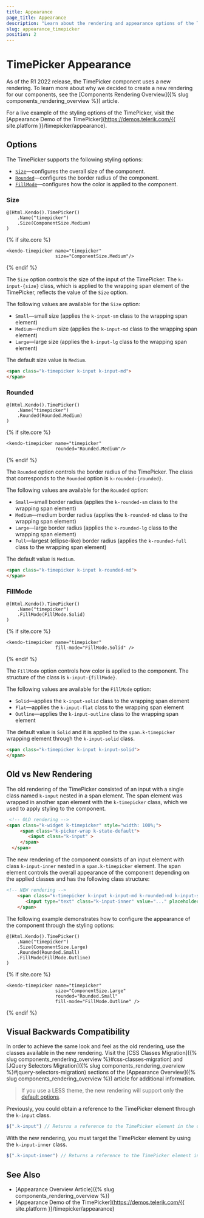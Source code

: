 ```yaml
---
title: Appearance
page_title: Appearance
description: "Learn about the rendering and appearance options of the Telerik UI TimePicker for {{ site.framework }}."
slug: appearance_timepicker
position: 2
---
```


# TimePicker Appearance

As of the R1 2022 release, the TimePicker component uses a new rendering. To learn more about why we decided to create a new rendering for our components, see the [Components Rendering Overview]({% slug components_rendering_overview %}) article.

For a live example of the styling options of the TimePicker, visit the [Appearance Demo of the TimePicker](https://demos.telerik.com/{{ site.platform }}/timepicker/appearance).

## Options

The TimePicker supports the following styling options:

- [`Size`](#size)—configures the overall size of the component.
- [`Rounded`](#rounded)—configures the border radius of the component.
- [`FillMode`](#fillmode)—configures how the color is applied to the component.

### Size

```HtmlHelper
@(Html.Kendo().TimePicker()
    .Name("timepicker")
    .Size(ComponentSize.Medium)
)
```
{% if site.core %}
```TagHelper
<kendo-timepicker name="timepicker"
                  size="ComponentSize.Medium"/>
```
{% endif %}

The `Size` option controls the size of the input of the TimePicker. The `k-input-{size}` class, which is applied to the wrapping span element of the TimePicker, reflects the value of the `Size` option.

The following values are available for the `Size` option:

- `Small`—small size (applies the `k-input-sm` class to the wrapping span element)
- `Medium`—medium size (applies the `k-input-md` class to the wrapping span element)
- `Large`—large size (applies the `k-input-lg` class to the wrapping span element)

The default size value is `Medium`.

```html
<span class="k-timepicker k-input k-input-md">
</span>
``` 

### Rounded

```HtmlHelper
@(Html.Kendo().TimePicker()
    .Name("timepicker")
    .Rounded(Rounded.Medium)
)
```
{% if site.core %}
```TagHelper
<kendo-timepicker name="timepicker"
                  rounded="Rounded.Medium"/>
```
{% endif %}

The `Rounded` option controls the border radius of the TimePicker. The class that corresponds to the `Rounded` option is `k-rounded-{rounded}`.

The following values are available for the `Rounded` option:

- `Small`—small border radius (applies the `k-rounded-sm` class to the wrapping span element)
- `Medium`—medium border radius (applies the `k-rounded-md` class to the wrapping span element)
- `Large`—large border radius (applies the `k-rounded-lg` class to the wrapping span element)
- `Full`—largest (ellipse-like) border radius (applies the `k-rounded-full` class to the wrapping span element)

The default value is `Medium`.

```html
<span class="k-timepicker k-input k-rounded-md">
</span>
```

### FillMode

```HtmlHelper
@(Html.Kendo().TimePicker()
    .Name("timepicker")
    .FillMode(FillMode.Solid)
)
```
{% if site.core %}
```TagHelper
<kendo-timepicker name="timepicker"
                  fill-mode="FillMode.Solid" />
```
{% endif %}

The `FillMode` option controls how color is applied to the component. The structure of the class is `k-input-{fillMode}`.

The following values are available for the `FillMode` option:

- `Solid`—applies the `k-input-solid` class to the wrapping span element
- `Flat`—applies the `k-input-flat` class to the wrapping span element
- `Outline`—applies the `k-input-outline` class to the wrapping span element

The default value is `Solid` and it is applied to the `span.k-timepicker` wrapping element through the `k-input-solid` class.

```html
<span class="k-timepicker k-input k-input-solid">
</span>
```

## Old vs New Rendering

The old rendering of the TimePicker consisted of an input with a single class named `k-input` nested in a span element. The span element was wrapped in another span element with the `k-timepicker` class, which we used to apply styling to the component.

```html
 <!-- OLD rendering -->
<span class="k-widget k-timepicker" style="width: 100%;">
     <span class="k-picker-wrap k-state-default">
        <input class="k-input" >
     </span>
  </span>
```

The new rendering of the component consists of an input element with class `k-input-inner` nested in a `span.k-timepicker` element. The span element controls the overall appearance of the component depending on the applied classes and has the following class structure:

```html
<!-- NEW rendering -->
    <span class="k-timepicker k-input k-input-md k-rounded-md k-input-solid">
       <input type="text" class="k-input-inner" value="..." placeholder="..." />
    </span>
```

The following example demonstrates how to configure the appearance of the component through the styling options:

```HtmlHelper
@(Html.Kendo().TimePicker()
    .Name("timepicker")
    .Size(ComponentSize.Large)
    .Rounded(Rounded.Small)
    .FillMode(FillMode.Outline)
)
```
{% if site.core %}
```TagHelper
<kendo-timepicker name="timepicker"
                  size="ComponentSize.Large"
                  rounded="Rounded.Small"
                  fill-mode="FillMode.Outline" />
```
{% endif %}

## Visual Backwards Compatibility

In order to achieve the same look and feel as the old rendering, use the classes available in the new rendering. Visit the [CSS Classes Migration]({% slug components_rendering_overview %}#css-classes-migration) and [JQuery Selectors Migration]({% slug components_rendering_overview %}#jquery-selectors-migration) sections of the [Appearance Overview]({% slug components_rendering_overview %}) article for additional information.

> If you use a LESS theme, the new rendering will support only the [default options](#options).

Previously, you could obtain a reference to the TimePicker element through the `k-input` class.

```javascript
$(".k-input") // Returns a reference to the TimePicker element in the old rendering.
```

With the new rendering, you must target the TimePicker element by using the `k-input-inner` class.

```javascript
$(".k-input-inner") // Returns a reference to the TimePicker element in the new rendering.
```

## See Also

* [Appearance Overview Article]({% slug components_rendering_overview %})
* [Appearance Demo of the TimePicker](https://demos.telerik.com/{{ site.platform }}/timepicker/appearance)
